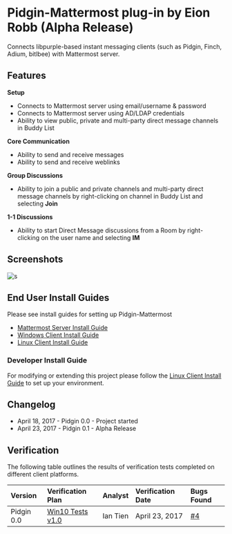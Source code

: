 
# Pidgin-Mattermost plug-in by Eion Robb (Alpha Release)  

Connects libpurple-based instant messaging clients (such as Pidgin, Finch, Adium, bitlbee) with Mattermost server. 

## Features 

**Setup**

- Connects to Mattermost server using email/username & password 
- Connects to Mattermost server using AD/LDAP credentials 
- Ability to view public, private and multi-party direct message channels in Buddy List 

**Core Communication**

- Ability to send and receive messages 
- Ability to send and receive weblinks 

**Group Discussions**

- Ability to join a public and private channels and multi-party direct message channels by right-clicking on channel in Buddy List and selecting **Join** 

**1-1 Discussions**

- Ability to start Direct Message discussions from a Room by right-clicking on the user name and selecting **IM**

## Screenshots

![s](https://cloud.githubusercontent.com/assets/177788/25235037/ccc74a20-2598-11e7-8d31-349808570c8a.png)

## End User Install Guides

Please see install guides for setting up Pidgin-Mattermost 

- [Mattermost Server Install Guide](INSTALL.md#server-install) 
- [Windows Client Install Guide](INSTALL.md#windows-client-install) 
- [Linux Client Install Guide](INSTALL.md#linux-client-install-guide)

### Developer Install Guide 
 
For modifying or extending this project please follow the [Linux Client Install Guide](INSTALL.md#linux-client-install-guide) to set up your environment. 

## Changelog 

- April 18, 2017 - Pidgin 0.0 - Project started 
- April 23, 2017 - Pidgin 0.1 - Alpha Release 

## Verification 

The following table outlines the results of verification tests completed on different client platforms. 

| Version | Verification Plan | Analyst | Verification Date | Bugs Found |  
| :--- | :--- | :--- | :--- | :--- | 
| Pidgin 0.0 | [Win10 Tests v1.0](VERIFICATION.md#win10-tests-v10) | Ian Tien | April 23, 2017 | [#4](https://github.com/EionRobb/purple-mattermost/issues/4) | 
